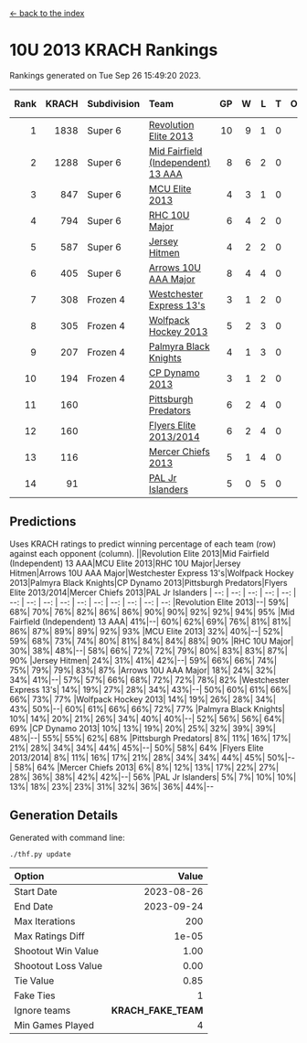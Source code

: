 [<- back to the index](readme.md)
# 10U 2013 KRACH Rankings
Rankings generated on Tue Sep 26 15:49:20 2023.

Rank|KRACH|Subdivision|Team|GP|W|L|T|OTW|OTL|SoS|Exp Wins|Win Diff
---:|---:|:---|:---|---:|---:|---:|---:|---:|---:|---:|---:|---:
1|1838|Super 6|[Revolution Elite 2013](https://gamesheetstats.com/seasons/3664/teams/140904/schedule)|10|9|1|0|0|0|407|9.8|-0.0
2|1288|Super 6|[Mid Fairfield (Independent) 13 AAA](https://gamesheetstats.com/seasons/3664/teams/140891/schedule)|8|6|2|0|0|0|725|6.8|-0.0
3|847|Super 6|[MCU Elite 2013](https://gamesheetstats.com/seasons/3664/teams/140889/schedule)|4|3|1|0|0|0|428|3.9|0.0
4|794|Super 6|[RHC 10U Major](https://gamesheetstats.com/seasons/3664/teams/140895/schedule)|6|4|2|0|1|0|594|4.9|0.0
5|587|Super 6|[Jersey Hitmen](https://gamesheetstats.com/seasons/3664/teams/140893/schedule)|4|2|2|0|0|0|728|2.9|0.0
6|405|Super 6|[Arrows 10U AAA Major](https://gamesheetstats.com/seasons/3664/teams/140902/schedule)|8|4|4|0|0|0|578|4.9|0.0
7|308|Frozen 4|[Westchester Express 13's](https://gamesheetstats.com/seasons/3664/teams/140899/schedule)|3|1|2|0|0|0|1030|1.8|-0.0
8|305|Frozen 4|[Wolfpack Hockey 2013](https://gamesheetstats.com/seasons/3664/teams/140894/schedule)|5|2|3|0|0|0|508|2.9|0.0
9|207|Frozen 4|[Palmyra Black Knights](https://gamesheetstats.com/seasons/3664/teams/140906/schedule)|4|1|3|0|0|1|511|1.9|0.0
10|194|Frozen 4|[CP Dynamo 2013](https://gamesheetstats.com/seasons/3664/teams/140901/schedule)|3|1|2|0|0|0|323|1.9|0.0
11|160||[Pittsburgh Predators](https://gamesheetstats.com/seasons/3664/teams/140907/schedule)|6|2|4|0|0|0|654|2.9|0.0
12|160||[Flyers Elite 2013/2014](https://gamesheetstats.com/seasons/3664/teams/140898/schedule)|6|2|4|0|0|0|332|2.9|0.0
13|116||[Mercer Chiefs 2013](https://gamesheetstats.com/seasons/3664/teams/140897/schedule)|5|1|4|0|0|0|568|1.9|0.0
14|91||[PAL Jr Islanders](https://gamesheetstats.com/seasons/3664/teams/140903/schedule)|5|0|5|0|0|0|1059|0.8|-0.0

## Predictions
Uses KRACH ratings to predict winning percentage of each team (row) against each opponent (column).
||Revolution Elite 2013|Mid Fairfield (Independent) 13 AAA|MCU Elite 2013|RHC 10U Major|Jersey Hitmen|Arrows 10U AAA Major|Westchester Express 13's|Wolfpack Hockey 2013|Palmyra Black Knights|CP Dynamo 2013|Pittsburgh Predators|Flyers Elite 2013/2014|Mercer Chiefs 2013|PAL Jr Islanders
| --: | --: | --: | --: | --: | --: | --: | --: | --: | --: | --: | --: | --: | --: | --: 
|Revolution Elite 2013|--| 59%| 68%| 70%| 76%| 82%| 86%| 86%| 90%| 90%| 92%| 92%| 94%| 95%
|Mid Fairfield (Independent) 13 AAA| 41%|--| 60%| 62%| 69%| 76%| 81%| 81%| 86%| 87%| 89%| 89%| 92%| 93%
|MCU Elite 2013| 32%| 40%|--| 52%| 59%| 68%| 73%| 74%| 80%| 81%| 84%| 84%| 88%| 90%
|RHC 10U Major| 30%| 38%| 48%|--| 58%| 66%| 72%| 72%| 79%| 80%| 83%| 83%| 87%| 90%
|Jersey Hitmen| 24%| 31%| 41%| 42%|--| 59%| 66%| 66%| 74%| 75%| 79%| 79%| 83%| 87%
|Arrows 10U AAA Major| 18%| 24%| 32%| 34%| 41%|--| 57%| 57%| 66%| 68%| 72%| 72%| 78%| 82%
|Westchester Express 13's| 14%| 19%| 27%| 28%| 34%| 43%|--| 50%| 60%| 61%| 66%| 66%| 73%| 77%
|Wolfpack Hockey 2013| 14%| 19%| 26%| 28%| 34%| 43%| 50%|--| 60%| 61%| 66%| 66%| 72%| 77%
|Palmyra Black Knights| 10%| 14%| 20%| 21%| 26%| 34%| 40%| 40%|--| 52%| 56%| 56%| 64%| 69%
|CP Dynamo 2013| 10%| 13%| 19%| 20%| 25%| 32%| 39%| 39%| 48%|--| 55%| 55%| 62%| 68%
|Pittsburgh Predators|  8%| 11%| 16%| 17%| 21%| 28%| 34%| 34%| 44%| 45%|--| 50%| 58%| 64%
|Flyers Elite 2013/2014|  8%| 11%| 16%| 17%| 21%| 28%| 34%| 34%| 44%| 45%| 50%|--| 58%| 64%
|Mercer Chiefs 2013|  6%|  8%| 12%| 13%| 17%| 22%| 27%| 28%| 36%| 38%| 42%| 42%|--| 56%
|PAL Jr Islanders|  5%|  7%| 10%| 10%| 13%| 18%| 23%| 23%| 31%| 32%| 36%| 36%| 44%|--

## Generation Details

Generated with command line:
```
./thf.py update
```

| Option | Value |
| :----- | ----: |
| Start Date | 2023-08-26 |
| End Date | 2023-09-24 |
| Max Iterations | 200 |
| Max Ratings Diff | 1e-05 |
| Shootout Win Value | 1.00 |
| Shootout Loss Value | 0.00 |
| Tie Value | 0.85 |
| Fake Ties | 1 |
| Ignore teams | __KRACH_FAKE_TEAM__ |
| Min Games Played | 4 |


